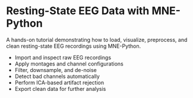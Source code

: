 # Resting-State EEG Data with MNE-Python
A hands-on tutorial demonstrating how to load, visualize, preprocess, and clean resting-state EEG recordings using MNE-Python.

- Import and inspect raw EEG recordings
- Apply montages and channel configurations
- Filter, downsample, and de-noise
- Detect bad channels automatically
- Perform ICA-based artifact rejection
- Export clean data for further analysis
